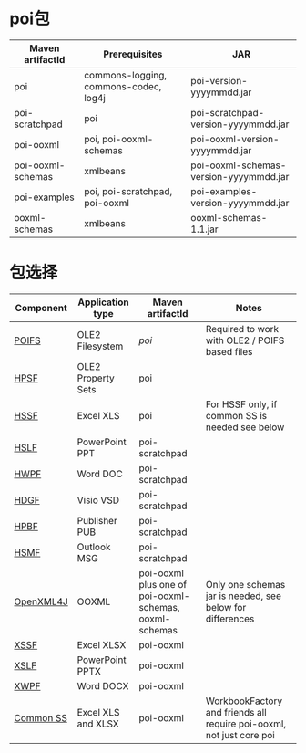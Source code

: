 # poi包

| Maven artifactId  | Prerequisites                         | JAR                                    |
| ----------------- | ------------------------------------- | -------------------------------------- |
| poi               | commons-logging, commons-codec, log4j | poi-version-yyyymmdd.jar               |
| poi-scratchpad    | poi                                   | poi-scratchpad-version-yyyymmdd.jar    |
| poi-ooxml         | poi, poi-ooxml-schemas                | poi-ooxml-version-yyyymmdd.jar         |
| poi-ooxml-schemas | xmlbeans                              | poi-ooxml-schemas-version-yyyymmdd.jar |
| poi-examples      | poi, poi-scratchpad, poi-ooxml        | poi-examples-version-yyyymmdd.jar      |
| ooxml-schemas     | xmlbeans                              | ooxml-schemas-1.1.jar                  |



# 包选择

| Component                                                 | Application     type | Maven artifactId                                       | Notes                                                        |
| --------------------------------------------------------- | -------------------- | ------------------------------------------------------ | ------------------------------------------------------------ |
| [POIFS](http://poi.apache.org/poifs/index.html)           | OLE2 Filesystem      | *poi*                                                  | Required to work with OLE2 / POIFS based files               |
| [HPSF](http://poi.apache.org/hpsf/index.html)             | OLE2 Property Sets   | poi                                                    |                                                              |
| [HSSF](http://poi.apache.org/spreadsheet/index.html)      | Excel XLS            | poi                                                    | For HSSF only, if common SS is needed see below              |
| [HSLF](http://poi.apache.org/slideshow/index.html)        | PowerPoint PPT       | poi-scratchpad                                         |                                                              |
| [HWPF](http://poi.apache.org/document/index.html)         | Word DOC             | poi-scratchpad                                         |                                                              |
| [HDGF](http://poi.apache.org/hdgf/index.html)             | Visio VSD            | poi-scratchpad                                         |                                                              |
| [HPBF](http://poi.apache.org/hpbf/index.html)             | Publisher PUB        | poi-scratchpad                                         |                                                              |
| [HSMF](http://poi.apache.org/hsmf/index.html)             | Outlook MSG          | poi-scratchpad                                         |                                                              |
| [OpenXML4J](http://poi.apache.org/oxml4j/index.html)      | OOXML                | poi-ooxml plus one of poi-ooxml-schemas, ooxml-schemas | Only one schemas jar is needed, see below for differences    |
| [XSSF](http://poi.apache.org/spreadsheet/index.html)      | Excel XLSX           | poi-ooxml                                              |                                                              |
| [XSLF](http://poi.apache.org/slideshow/index.html)        | PowerPoint PPTX      | poi-ooxml                                              |                                                              |
| [XWPF](http://poi.apache.org/document/index.html)         | Word DOCX            | poi-ooxml                                              |                                                              |
| [Common SS](http://poi.apache.org/spreadsheet/index.html) | Excel XLS and XLSX   | poi-ooxml                                              | WorkbookFactory and friends all require poi-ooxml, not just core poi |